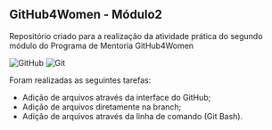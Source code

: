 ## GitHub4Women - Módulo2

Repositório criado para a realização da atividade prática do segundo módulo do Programa de Mentoria GitHub4Women

![GitHub](https://img.shields.io/badge/github-%23121011.svg?style=for-the-badge&logo=github&logoColor=white)  ![Git](https://img.shields.io/badge/git-%23F05033.svg?style=for-the-badge&logo=git&logoColor=white)


Foram realizadas as seguintes tarefas:
- Adição de arquivos através da interface do GitHub;
- Adição de arquivos diretamente na branch;
- Adição de arquivos através da linha de comando (Git Bash).
